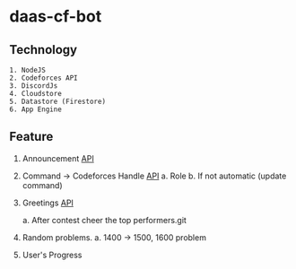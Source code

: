 # daas-cf-bot

## Technology
    1. NodeJS
    2. Codeforces API
    3. DiscordJs
    4. Cloudstore
    5. Datastore (Firestore)
    6. App Engine

## Feature
1. Announcement [API](https://codeforces.com/api/contest.list)
2. Command -> Codeforces Handle [API]( https://codeforces.com/api/user.info?handles=DmitriyH;Fefer_Ivan)
    a. Role
    b. If not automatic (update command)
3. Greetings [API](https://codeforces.com/api/contest.standings?contestId=566)
    
    a. After contest cheer the top performers.git
4. Random problems.
    a. 1400 -> 1500, 1600 problem
5. User's Progress